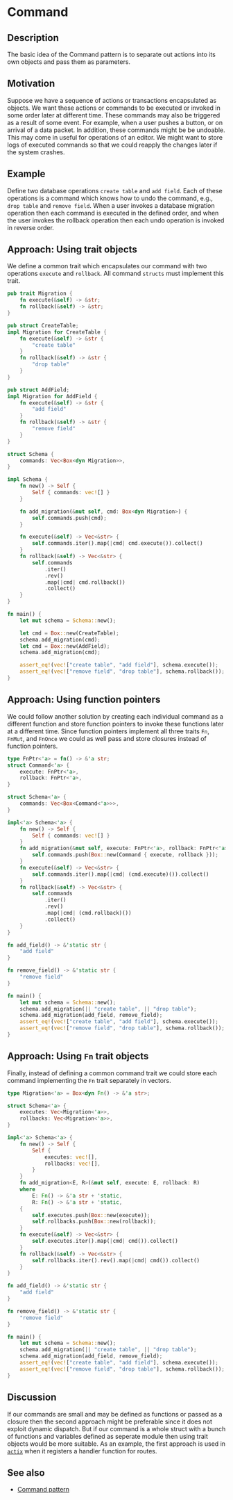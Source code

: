 # Command

## Description

The basic idea of the Command pattern is to separate
out actions into its own objects and pass them
as parameters.

## Motivation

Suppose we have a sequence of actions or transactions
encapsulated as objects.
We want these actions or commands to be
executed or invoked in some order later at different time.
These commands may also be triggered as a result
of some event. For example, when a user pushes a button,
or on arrival of a data packet.
In addition, these commands might be be undoable.
This may come in useful for operations of an editor.
We might want to store logs of executed commands
so that we could reapply the changes later if the system crashes.

## Example

Define two database operations
`create table` and `add field`.
Each of these operations is a command
which knows how to undo the command, e.g.,
`drop table` and `remove field`.
When a user invokes a database migration
operation then each command is executed in the defined order,
and when the user invokes the rollback operation
then each undo operation is invoked in reverse order.

## Approach: Using trait objects

We define a common trait which encapsulates our command
with two operations `execute` and `rollback`. All command
`structs` must implement this trait.

```rust
pub trait Migration {
    fn execute(&self) -> &str;
    fn rollback(&self) -> &str;
}

pub struct CreateTable;
impl Migration for CreateTable {
    fn execute(&self) -> &str {
        "create table"
    }
    fn rollback(&self) -> &str {
        "drop table"
    }
}

pub struct AddField;
impl Migration for AddField {
    fn execute(&self) -> &str {
        "add field"
    }
    fn rollback(&self) -> &str {
        "remove field"
    }
}

struct Schema {
    commands: Vec<Box<dyn Migration>>,
}

impl Schema {
    fn new() -> Self {
        Self { commands: vec![] }
    }

    fn add_migration(&mut self, cmd: Box<dyn Migration>) {
        self.commands.push(cmd);
    }

    fn execute(&self) -> Vec<&str> {
        self.commands.iter().map(|cmd| cmd.execute()).collect()
    }
    fn rollback(&self) -> Vec<&str> {
        self.commands
            .iter()
            .rev()
            .map(|cmd| cmd.rollback())
            .collect()
    }
}

fn main() {
    let mut schema = Schema::new();

    let cmd = Box::new(CreateTable);
    schema.add_migration(cmd);
    let cmd = Box::new(AddField);
    schema.add_migration(cmd);

    assert_eq!(vec!["create table", "add field"], schema.execute());
    assert_eq!(vec!["remove field", "drop table"], schema.rollback());
}
```

## Approach: Using function pointers

We could follow another solution by
creating each individual command as
a different function and store function pointers
to invoke these functions later at a different time.
Since function pointers implement all three traits
`Fn`, `FnMut`, and `FnOnce` we could as well pass and store
closures instead of function pointers.

```rust
type FnPtr<'a> = fn() -> &'a str;
struct Command<'a> {
    execute: FnPtr<'a>,
    rollback: FnPtr<'a>,
}

struct Schema<'a> {
    commands: Vec<Box<Command<'a>>>,
}

impl<'a> Schema<'a> {
    fn new() -> Self {
        Self { commands: vec![] }
    }
    fn add_migration(&mut self, execute: FnPtr<'a>, rollback: FnPtr<'a>) {
        self.commands.push(Box::new(Command { execute, rollback }));
    }
    fn execute(&self) -> Vec<&str> {
        self.commands.iter().map(|cmd| (cmd.execute)()).collect()
    }
    fn rollback(&self) -> Vec<&str> {
        self.commands
            .iter()
            .rev()
            .map(|cmd| (cmd.rollback)())
            .collect()
    }
}

fn add_field() -> &'static str {
    "add field"
}

fn remove_field() -> &'static str {
    "remove field"
}

fn main() {
    let mut schema = Schema::new();
    schema.add_migration(|| "create table", || "drop table");
    schema.add_migration(add_field, remove_field);
    assert_eq!(vec!["create table", "add field"], schema.execute());
    assert_eq!(vec!["remove field", "drop table"], schema.rollback());
}
```

## Approach: Using `Fn` trait objects

Finally, instead of defining a common command
trait we could store each command implementing
the `Fn` trait separately in vectors.

```rust
type Migration<'a> = Box<dyn Fn() -> &'a str>;

struct Schema<'a> {
    executes: Vec<Migration<'a>>,
    rollbacks: Vec<Migration<'a>>,
}

impl<'a> Schema<'a> {
    fn new() -> Self {
        Self {
            executes: vec![],
            rollbacks: vec![],
        }
    }
    fn add_migration<E, R>(&mut self, execute: E, rollback: R)
    where
        E: Fn() -> &'a str + 'static,
        R: Fn() -> &'a str + 'static,
    {
        self.executes.push(Box::new(execute));
        self.rollbacks.push(Box::new(rollback));
    }
    fn execute(&self) -> Vec<&str> {
        self.executes.iter().map(|cmd| cmd()).collect()
    }
    fn rollback(&self) -> Vec<&str> {
        self.rollbacks.iter().rev().map(|cmd| cmd()).collect()
    }
}

fn add_field() -> &'static str {
    "add field"
}

fn remove_field() -> &'static str {
    "remove field"
}

fn main() {
    let mut schema = Schema::new();
    schema.add_migration(|| "create table", || "drop table");
    schema.add_migration(add_field, remove_field);
    assert_eq!(vec!["create table", "add field"], schema.execute());
    assert_eq!(vec!["remove field", "drop table"], schema.rollback());
}
```

## Discussion

If our commands are small and may be defined
as functions or passed as a closure then the
second approach might be preferable since it
does not exploit dynamic dispatch.
But if our command is a whole struct with a bunch
of functions and variables defined as seperate module
then using trait objects would be more suitable.
As an example, the first approach is used in
[`actix`](https://actix.rs/) when it registers a handler function
for routes.

## See also

- [Command pattern](https://en.wikipedia.org/wiki/Command_pattern)
